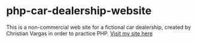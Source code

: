 # php-car-dealership-website
This is a non-commercial web site for a fictional car dealership, created by Christian Vargas in order to practice PHP. 
[Visit my site here]("http://cvargascoc2.infinityfreeapp.com/?whichpage=home")

